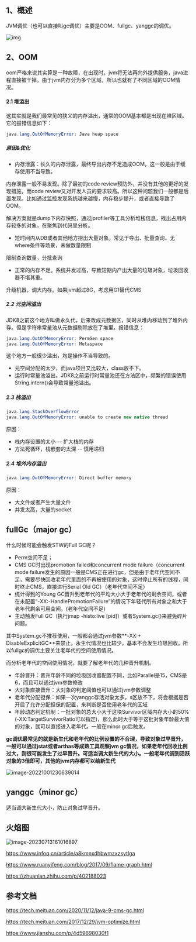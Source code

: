 ## 1、概述

JVM调优（也可以直接叫gc调优）主要是OOM、fullgc、yanggc的调优。

![img](https://yusheng-picgo.oss-cn-beijing.aliyuncs.com/picgo/cac9845d64448288663cdee901b2797f312301.png)

## 2、OOM

oom严格来说其实算是一种故障，在出现时，jvm将无法再向外提供服务，java进程直接被干掉。由于jvm内存分为多个区域，所以也就有了不同区域的OOM情况。

#### 2.1 堆溢出

这其实就是我们最常见的狭义的内存溢出，通常的OOM基本都是出现在堆区域。它的报错信息如下：

```java
java.lang.OutOfMemoryError: Java heap space
```

##### 原因&优化

- 内存泄露：长久的内存泄露，最终导出内存不足造成OOM，这一般是由于缓存使用不当导致。

内存泄露一般不易发现。除了最初的code review预防外，并没有其他的更好的发现措施，而code review又对开发人员的要求较高。所以这种问题我们一般都是后置发现。比如通过监控发现系统越来越慢，内存稳步提升，或者直接导致了OOM。

解决方案就是dump下内存快照，通过jprofiler等工具分析堆栈信息，找出占用内存较多的对象，在聚焦到代码里分析。

- 短时间内从DB或者其他地方捞出大量对象。常见于导出、批量查询、无where条件等场景，未做数量限制

限制查询数量，分批查询

- 正常的内存不足。系统并发过高，导致短期内产出大量的垃圾对象，垃圾回收器不堪其重。

升级机器，调大内存。如果jvm超过8G，考虑用G1替代CMS

##### 2.2 元空间溢出

JDK8之前这个地方叫做永久代，后来改成元数据区，同时从堆内移动到了堆外内存。但是字符串常量池从元数据剔除放在了堆里。报错信息：

```java
java.lang.OutOfMemoryError: PermGen space
java.lang.OutOfMemoryError: Metaspace
```

这个地方一般很少溢出，均是操作不当导致的。

- 元空间分配的太少，而java项目又比较大，class放不下。
- 运行时常量池溢出，JDK8之前运行时常量池还在方法区中，频繁的错误使用String.intern()会导致常量池溢出。

##### 2.3 栈溢出

```java
java.lang.StackOverflowError
java.lang.OutOfMemoryError: unable to create new native thread
```

原因：

- 栈内存设置的太小 -- 扩大栈的内存
- 方法死循环，栈嵌套的太深  -- 慎用递归

##### 2.4 堆外内存溢出

```java
java.lang.OutOfMemoryError: Direct buffer memory
```

原因：

- 大文件或者产生大量文件
- 并发太高，大量的socket

## fullGc（major gc）

什么时候可能会触发STW的Full GC呢？ 

- Perm空间不足； 
- CMS GC时出现promotion failed和concurrent mode failure（concurrent mode failure发生的原因一般是CMS正在进行gc，但是由于老年代空间不足，需要尽快回收老年代里面的不再被使用的对象，这时停止所有的线程，同时终止CMS，直接进行Serial Old GC）（老年代空间不足）
-  统计得到的Young GC晋升到老年代的平均大小大于老年代的剩余空间，或者在未配置“-XX:-HandlePromotionFailure”的情况下年轻代所有对象之和大于老年代剩余可用空间。(老年代空间不足)
- 主动触发Full GC（执行jmap -histo:live [pid]）或者System.gc()来避免碎片问题。

其中System.gc不推荐使用，一般都会通过jvm参数**-XX:+ DisableExplicitGC**来禁止。永生代情况也比较少，基本不会发生垃圾回收。所以fullgc的调优主要关注老年代的空间使用情况。

而分析老年代的空间使用情况，就要了解老年代的几种晋升机制。

- 年龄晋升：晋升年龄不同的垃圾回收器配置不同，比如Parallel是15，CMS是6，而且可以通过jvm参数修改
- 大对象直接晋升：大对象的判定阈值也可以通过jvm参数调整
- 老年代分配担保：如果一次yanggc存活对象太多，s区放不下，将会根据是否开启了允许分配担保的配置，来判断是否使用老年代的区域
- 年龄动态判定机制：一批对象的总大小大于这块Survivor区域内存大小的50%(-XX:TargetSurvivorRatio可以指定)，那么此时大于等于这批对象年龄最大值的对象，就可以直接进入老年代。一般在minor gc后触发。

**gc调优最常见的就是新生代和老年代的比例设置的不合理，导致对象过早晋升，一般可以通过jstat或者arthas等成熟工具观察jvm gc情况，如果老年代回收比例过大，则很可能发生了过早晋升。可适当调大新生代的大小。一般老年代调到活跃对象的3倍即可，其他的jvm内存都可以给新生代**

![image-20221001230639014](https://yusheng-picgo.oss-cn-beijing.aliyuncs.com/picgo/image-20221001230639014.png)

## yanggc（minor gc）

适当调大新生代大小，防止对象过早晋升。

## 火焰图

![image-20230713161016897](https://yusheng-picgo.oss-cn-beijing.aliyuncs.com/picgo/image-20230713161016897.png)

https://www.infoq.cn/article/a8kmnxdhbwmzxzsytlga

https://www.ruanyifeng.com/blog/2017/09/flame-graph.html

https://zhuanlan.zhihu.com/p/402188023

## 参考文档

https://tech.meituan.com/2020/11/12/java-9-cms-gc.html

https://tech.meituan.com/2017/12/29/jvm-optimize.html

https://www.jianshu.com/p/4d59698030f1

